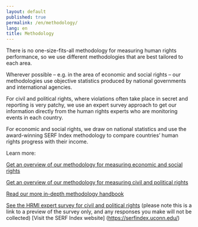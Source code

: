 ```yaml
---
layout: default
published: true
permalink: /en/methodology/
lang: en
title: Methodology
---
```


There is no one-size-fits-all methodology for measuring human rights performance, so we use different methodologies that are best tailored to each area.

Wherever possible – e.g. in the area of economic and social rights – our methodologies use objective statistics produced by national governments and international agencies.

For civil and political rights, where violations often take place in secret and reporting is very patchy, we use an expert survey approach to get our information directly from the human rights experts who are monitoring events in each country.

For economic and social rights, we draw on national statistics and use the award-winning SERF Index methodology to compare countries’ human rights progress with their income.

Learn more:

[Get an overview of our methodology for measuring economic and social rights](https://humanrightsmeasurement.org//methodology/measuring-economic-social-rights/)

[Get an overview of our methodology for measuring civil and political rights](https://humanrightsmeasurement.org//methodology/measuring-civil-political-rights/)

[Read our more in-depth methodology handbook](https://humanrightsmeasurement.org/methodology-handbook/)

[See the HRMI expert survey for civil and political rights](https://ugeorgia.qualtrics.com/jfe/preview/SV_d71YagJrGqcMq4R?Q_CHL=preview) (please note this is a link to a preview of the survey only, and any responses you make will not be collected)
[Visit the SERF Index website] (https://serfindex.uconn.edu/)

